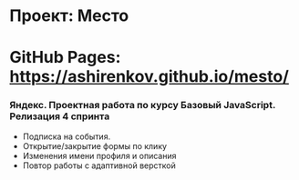 # Проект: Место

# GitHub Pages: https://ashirenkov.github.io/mesto/

### Яндекс. Проектная работа по курсу Базовый JavaScript. Релизация 4 спринта

- Подписка на события.
- Открытие/закрытие формы по клику
- Изменения имени профиля и описания
- Повтор работы с адаптивной версткой
